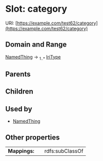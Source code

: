 
# Slot: category



URI: [https://example.com/test62/category](https://example.com/test62/category)


## Domain and Range

[NamedThing](NamedThing.md) &#8594;  <sub>1..\*</sub> [IriType](types/IriType.md)

## Parents


## Children


## Used by

 * [NamedThing](NamedThing.md)

## Other properties

|  |  |  |
| --- | --- | --- |
| **Mappings:** | | rdfs:subClassOf |